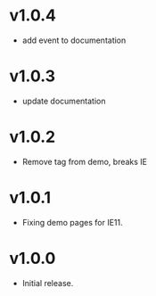 v1.0.4
==================
* add event to documentation

v1.0.3
==================
* update documentation

v1.0.2
==================
* Remove <custom-style> tag from demo, breaks IE

v1.0.1
==================
* Fixing demo pages for IE11.

v1.0.0
==================
* Initial release.
